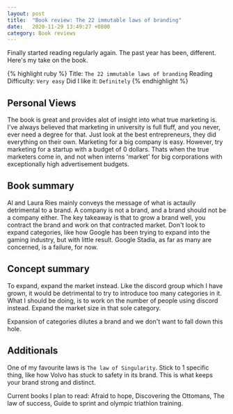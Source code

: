 ```yaml
---
layout: post
title:  "Book review: The 22 immutable laws of branding"
date:   2020-11-29 13:49:27 +0800
category: Book reviews
---
```

Finally started reading regularly again. The past year has been, different. Here's my take on the book.

{% highlight ruby %}
Title: `The 22 immutable laws of branding`
Reading Difficulty: `Very easy`
Did I like it: `Definitely`
{% endhighlight %}

## Personal Views
The book is great and provides alot of insight into what true marketing is. I've always believed that marketing in university is full fluff, and you never, ever need a degree for that. Just look at the best entrepreneurs, they did everything on their own. Marketing for a big company is easy. However, try marketing for a startup with a budget of 0 dollars. Thats when the true marketers come in, and not when interns 'market' for big corporations with exceptionally high advertisement budgets.

## Book summary
Al and Laura Ries mainly conveys the message of what is actaully detrimental to a brand. A company is not a brand, and a brand should not be a company either. The key takeaway is that to grow a brand well, you contract the brand and work on that contracted market. Don't look to expand categories, like how Google has been trying to expand into the gaming industry, but with little result. Google Stadia, as far as many are concerned, is a failure, for now. 

## Concept summary
To expand, expand the market instead. Like the discord group which I have grown, it would be detrimental to try to introduce too many categories in it. What I should be doing, is to work on the number of people using discord instead. Expand the market size in that sole category.

Expansion of categories dilutes a brand and we don't want to fall down this hole.

## Additionals
One of my favourite laws is `The law of Singularity`. Stick to 1 specific thing, like how Volvo has stuck to safety in its brand. This is what keeps your brand strong and distinct.

Current books I plan to read: Afraid to hope, Discovering the Ottomans, The law of success, Guide to sprint and olympic triathlon training.

<!-- {% highlight ruby %}
def print_hi(name)
  puts "Hi, #{name}"
end
print_hi('Tom')
#=> prints 'Hi, Tom' to STDOUT.
{% endhighlight %} -->